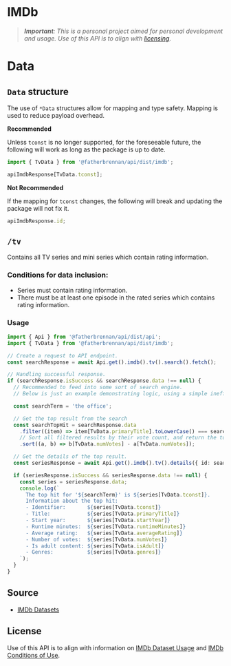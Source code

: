 # IMDb

> _**Important**: This is a personal project aimed for personal development and usage. Use of this API is to align with [licensing](#license)._

# Data

## `Data` structure

The use of `*Data` structures allow for mapping and type safety. Mapping is used to reduce payload overhead.

**Recommended**

Unless `tconst` is no longer supported, for the foreseeable future, the following will work as long as the package is up to date.

```typescript
import { TvData } from '@fatherbrennan/api/dist/imdb';

apiImdbResponse[TvData.tconst];
```

**Not Recommended**

If the mapping for `tconst` changes, the following will break and updating the package will not fix it.

```typescript
apiImdbResponse.id;
```

## `/tv`

Contains all TV series and mini series which contain rating information.

### Conditions for data inclusion:

- Series must contain rating information.
- There must be at least one episode in the rated series which contains rating information.

### Usage

```typescript
import { Api } from '@fatherbrennan/api/dist/api';
import { TvData } from '@fatherbrennan/api/dist/imdb';

// Create a request to API endpoint.
const searchResponse = await Api.get().imdb().tv().search().fetch();

// Handling successful response.
if (searchResponse.isSuccess && searchResponse.data !== null) {
  // Recommended to feed into some sort of search engine.
  // Below is just an example demonstrating logic, using a simple inefficient search.

  const searchTerm = 'the office';

  // Get the top result from the search
  const searchTopHit = searchResponse.data
    .filter((item) => item[TvData.primaryTitle].toLowerCase() === searchTerm)
    // Sort all filtered results by their vote count, and return the top result.
    .sort((a, b) => b[TvData.numVotes] - a[TvData.numVotes]);

  // Get the details of the top result.
  const seriesResponse = await Api.get().imdb().tv().details({ id: searchTopHit[0][TvData.tconst] }).fetch();

  if (seriesResponse.isSuccess && seriesResponse.data !== null) {
    const series = seriesResponse.data;
    console.log(`
      The top hit for '${searchTerm}' is ${series[TvData.tconst]}.
      Information about the top hit:
      - Identifier:       ${series[TvData.tconst]}
      - Title:            ${series[TvData.primaryTitle]}
      - Start year:       ${series[TvData.startYear]}
      - Runtime minutes:  ${series[TvData.runtimeMinutes]}
      - Average rating:   ${series[TvData.averageRating]}
      - Number of votes:  ${series[TvData.numVotes]}
      - Is adult content: ${series[TvData.isAdult]}
      - Genres:           ${series[TvData.genres]}
    `);
  }
}
```

## Source

- [IMDb Datasets](https://datasets.imdbws.com/)

## License

Use of this API is to align with information on [IMDb Dataset Usage](https://developer.imdb.com/non-commercial-datasets/) and [IMDb Conditions of Use](https://www.imdb.com/conditions).
